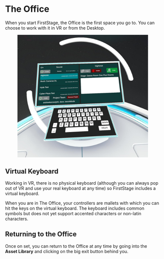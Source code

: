 # The Office

When you start FirstStage, the Office is the first space you go to. You can choose to work with it in VR or from the Desktop.

<figure><img src="../.gitbook/assets/Office 2023-02-13 11-52-47.jpg" alt=""><figcaption></figcaption></figure>

## Virtual Keyboard

Working in VR, there is no physical keyboard (although you can always pop out of VR and use your real keyboard at any time) so FirstStage includes a virtual keyboard.

When you are in The Office, your controllers are mallets with which you can hit the keys on the virtual keyboard. The keyboard includes common symbols but does not yet support accented characters or non-latin characters.

## Returning to the Office

Once on set, you can return to the Office at any time by going into the **Asset Library** and clicking on the big exit button behind you.
